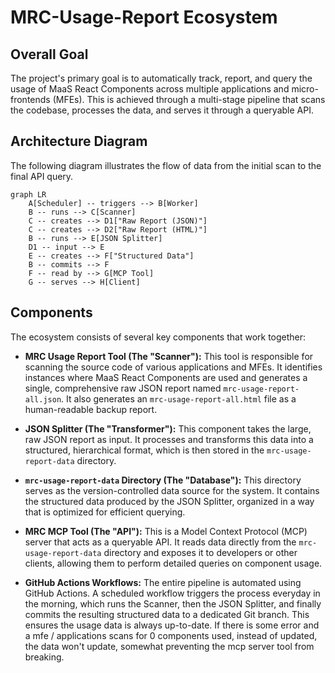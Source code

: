 # MRC-Usage-Report Ecosystem

## Overall Goal

The project's primary goal is to automatically track, report, and query the usage of MaaS React Components across multiple applications and micro-frontends (MFEs). This is achieved through a multi-stage pipeline that scans the codebase, processes the data, and serves it through a queryable API.

## Architecture Diagram

The following diagram illustrates the flow of data from the initial scan to the final API query.

```mermaid
graph LR
    A[Scheduler] -- triggers --> B[Worker]
    B -- runs --> C[Scanner]
    C -- creates --> D1["Raw Report (JSON)"]
    C -- creates --> D2["Raw Report (HTML)"]
    B -- runs --> E[JSON Splitter]
    D1 -- input --> E
    E -- creates --> F["Structured Data"]
    B -- commits --> F
    F -- read by --> G[MCP Tool]
    G -- serves --> H[Client]
```

## Components

The ecosystem consists of several key components that work together:

- **MRC Usage Report Tool (The "Scanner"):** This tool is responsible for scanning the source code of various applications and MFEs. It identifies instances where MaaS React Components are used and generates a single, comprehensive raw JSON report named `mrc-usage-report-all.json`. It also generates an `mrc-usage-report-all.html` file as a human-readable backup report.

- **JSON Splitter (The "Transformer"):** This component takes the large, raw JSON report as input. It processes and transforms this data into a structured, hierarchical format, which is then stored in the `mrc-usage-report-data` directory.

- **`mrc-usage-report-data` Directory (The "Database"):** This directory serves as the version-controlled data source for the system. It contains the structured data produced by the JSON Splitter, organized in a way that is optimized for efficient querying.

- **MRC MCP Tool (The "API"):** This is a Model Context Protocol (MCP) server that acts as a queryable API. It reads data directly from the `mrc-usage-report-data` directory and exposes it to developers or other clients, allowing them to perform detailed queries on component usage.

- **GitHub Actions Workflows:** The entire pipeline is automated using GitHub Actions. A scheduled workflow triggers the process everyday in the morning, which runs the Scanner, then the JSON Splitter, and finally commits the resulting structured data to a dedicated Git branch. This ensures the usage data is always up-to-date. If there is some error and a mfe / applications scans for 0 components used, instead of updated, the data won't update, somewhat preventing the mcp server tool from breaking.
